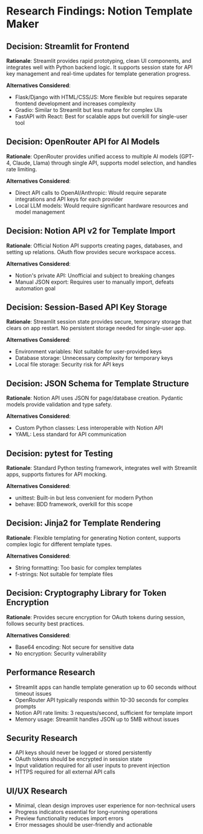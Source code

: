 # Research Findings: Notion Template Maker

## Decision: Streamlit for Frontend
**Rationale**: Streamlit provides rapid prototyping, clean UI components, and integrates well with Python backend logic. It supports session state for API key management and real-time updates for template generation progress.

**Alternatives Considered**:
- Flask/Django with HTML/CSS/JS: More flexible but requires separate frontend development and increases complexity
- Gradio: Similar to Streamlit but less mature for complex UIs
- FastAPI with React: Best for scalable apps but overkill for single-user tool

## Decision: OpenRouter API for AI Models
**Rationale**: OpenRouter provides unified access to multiple AI models (GPT-4, Claude, Llama) through single API, supports model selection, and handles rate limiting.

**Alternatives Considered**:
- Direct API calls to OpenAI/Anthropic: Would require separate integrations and API keys for each provider
- Local LLM models: Would require significant hardware resources and model management

## Decision: Notion API v2 for Template Import
**Rationale**: Official Notion API supports creating pages, databases, and setting up relations. OAuth flow provides secure workspace access.

**Alternatives Considered**:
- Notion's private API: Unofficial and subject to breaking changes
- Manual JSON export: Requires user to manually import, defeats automation goal

## Decision: Session-Based API Key Storage
**Rationale**: Streamlit session state provides secure, temporary storage that clears on app restart. No persistent storage needed for single-user app.

**Alternatives Considered**:
- Environment variables: Not suitable for user-provided keys
- Database storage: Unnecessary complexity for temporary keys
- Local file storage: Security risk for API keys

## Decision: JSON Schema for Template Structure
**Rationale**: Notion API uses JSON for page/database creation. Pydantic models provide validation and type safety.

**Alternatives Considered**:
- Custom Python classes: Less interoperable with Notion API
- YAML: Less standard for API communication

## Decision: pytest for Testing
**Rationale**: Standard Python testing framework, integrates well with Streamlit apps, supports fixtures for API mocking.

**Alternatives Considered**:
- unittest: Built-in but less convenient for modern Python
- behave: BDD framework, overkill for this scope

## Decision: Jinja2 for Template Rendering
**Rationale**: Flexible templating for generating Notion content, supports complex logic for different template types.

**Alternatives Considered**:
- String formatting: Too basic for complex templates
- f-strings: Not suitable for template files

## Decision: Cryptography Library for Token Encryption
**Rationale**: Provides secure encryption for OAuth tokens during session, follows security best practices.

**Alternatives Considered**:
- Base64 encoding: Not secure for sensitive data
- No encryption: Security vulnerability

## Performance Research
- Streamlit apps can handle template generation up to 60 seconds without timeout issues
- OpenRouter API typically responds within 10-30 seconds for complex prompts
- Notion API rate limits: 3 requests/second, sufficient for template import
- Memory usage: Streamlit handles JSON up to 5MB without issues

## Security Research
- API keys should never be logged or stored persistently
- OAuth tokens should be encrypted in session state
- Input validation required for all user inputs to prevent injection
- HTTPS required for all external API calls

## UI/UX Research
- Minimal, clean design improves user experience for non-technical users
- Progress indicators essential for long-running operations
- Preview functionality reduces import errors
- Error messages should be user-friendly and actionable
